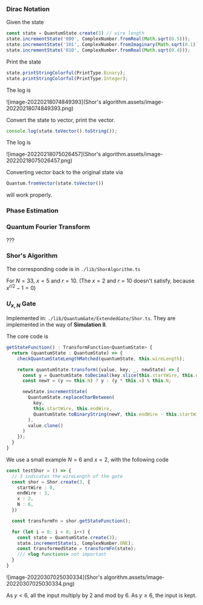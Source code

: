 ### Dirac Notation

Given the state

```typescript
const state = QuantumState.create(3) // wire length
state.incrementState('000', ComplexNumber.fromReal(Math.sqrt(0.5)));
state.incrementState('101', ComplexNumber.fromImaginary(Math.sqrt(0.1)));
state.incrementState('010', ComplexNumber.fromReal(Math.sqrt(0.4)));
```

Print the state

```typescript
state.printStringColorful(PrintType.Binary);
state.printStringColorful(PrintType.Integer);
```

The log is

![image-20220218074849393](Shor's algorithm.assets/image-20220218074849393.png)

Convert the state to vector, print the vector.

```typescript
console.log(state.toVector().toString());
```

The log is

![image-20220218075026457](Shor's algorithm.assets/image-20220218075026457.png)

Converting vector back to the original state via

```typescript
Quantum.fromVector(state.toVector())
```

will work properly.

### Phase Estimation

### Quantum Fourier Transform

???

### Shor's Algorithm

The corresponding code is in `./lib/ShorAlgorithm.ts`

For $N = 33$, $x = 5$ and $r = 10$. (The $x = 2$ and $r = 10$ doesn't satisfy, because $x^{r/2} - 1 = 0$)

### $U_{x, N}$ Gate

Implemented in: `./lib/QuantumGate/ExtendedGate/Shor.ts`. They are implemented in the way of **Simulation II**. 

The core code is

```typescript
getStateFunction() : TransformFunction<QuantumState> {
  return (quantumState : QuantumState) => {
    checkQuantumStateLengthMatched(quantumState, this.wireLength);

    return quantumState.transform((value, key, _, newState) => {
      const y = QuantumState.toDecimal(key.slice(this.startWire, this.endWire));
      const newY = (y >= this.N) ? y : (y * this.x) % this.N;

      newState.incrementState(
        QuantumState.replaceCharBetween(
          key, 
          this.startWire, this.endWire, 
          QuantumState.toBinaryString(newY, this.endWire - this.startWire)
        ),
        value.clone()
      )
    });
  }
}
```

We use a small example $N = 6$ and $x = 2$, with the following code

```typescript
const testShor = () => {
  // 3 indicates the wireLength of the gate
  const shor = Shor.create(3, {
    startWire : 0,
    endWire : 3,
    x : 2,
    N : 6,
  })

  const transformFn = shor.getStateFunction();

  for (let i = 0; i < 8; i++) {
    const state = QuantumState.create(3);
    state.incrementState(i, ComplexNumber.ONE);
    const transformedState = transformFn(state);
    /// <log functions> not important
  }
}
```

![image-20220307025030334](Shor's algorithm.assets/image-20220307025030334.png)

As $y < 6$, all the input multiply by 2 and mod by 6. As $y \geq 6$, the input is kept.

